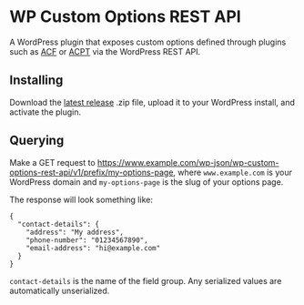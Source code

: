 # WP Custom Options REST API

A WordPress plugin that exposes custom options defined through plugins such as [ACF](https://www.advancedcustomfields.com) or [ACPT](https://acpt.io) via the WordPress REST API.

## Installing

Download the [latest release](https://github.com/rubenarakelyan/wp-custom-options-rest-api/releases) .zip file, upload it to your WordPress install, and activate the plugin.

## Querying

Make a GET request to https://www.example.com/wp-json/wp-custom-options-rest-api/v1/prefix/my-options-page, where `www.example.com` is your WordPress domain and `my-options-page` is the slug of your options page.

The response will look something like:

```
{
  "contact-details": {
    "address": "My address",
    "phone-number": "01234567890",
    "email-address": "hi@example.com"
  }
}
```

`contact-details` is the name of the field group. Any serialized values are automatically unserialized.
